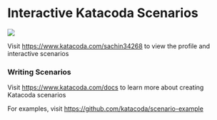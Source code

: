 # Interactive Katacoda Scenarios

[![](http://shields.katacoda.com/katacoda/sachin34268/count.svg)](https://www.katacoda.com/sachin34268 "Get your profile on Katacoda.com")

Visit https://www.katacoda.com/sachin34268 to view the profile and interactive scenarios

### Writing Scenarios
Visit https://www.katacoda.com/docs to learn more about creating Katacoda scenarios

For examples, visit https://github.com/katacoda/scenario-example
